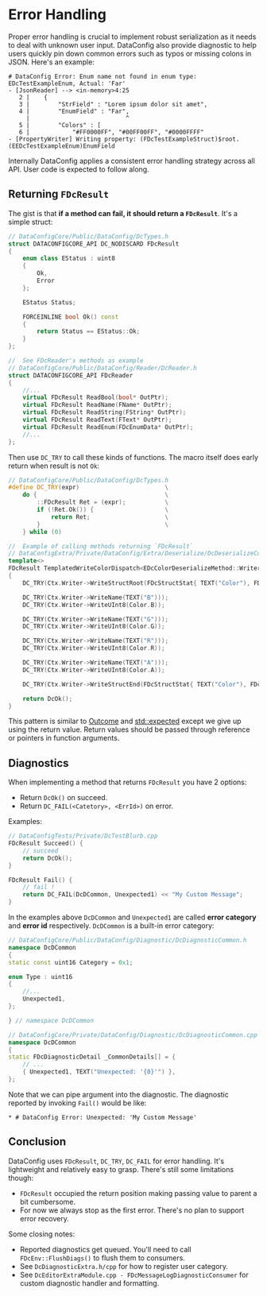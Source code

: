 # Error Handling

Proper error handling is crucial to implement robust serialization as it needs to deal with unknown user input. DataConfig also provide diagnostic to help users quickly pin down common errors such as typos or missing colons in JSON. Here's an example:

```
# DataConfig Error: Enum name not found in enum type: EDcTestExampleEnum, Actual: 'Far'
- [JsonReader] --> <in-memory>4:25
   2 |    {
   3 |        "StrField" : "Lorem ipsum dolor sit amet",
   4 |        "EnumField" : "Far",
     |                           ^
   5 |        "Colors" : [
   6 |            "#FF0000FF", "#00FF00FF", "#0000FFFF"
- [PropertyWriter] Writing property: (FDcTestExampleStruct)$root.(EEDcTestExampleEnum)EnumField
```

Internally DataConfig applies a consistent error handling strategy across all API. User code is expected to follow along.

## Returning `FDcResult`

The gist is that **if a method can fail, it should return a `FDcResult`**. It's a simple struct:

```c++
// DataConfigCore/Public/DataConfig/DcTypes.h
struct DATACONFIGCORE_API DC_NODISCARD FDcResult
{
    enum class EStatus : uint8
    {
        Ok,
        Error
    };

    EStatus Status;

    FORCEINLINE bool Ok() const
    {
        return Status == EStatus::Ok;
    }
};

//  See FDcReader's methods as example
// DataConfigCore/Public/DataConfig/Reader/DcReader.h
struct DATACONFIGCORE_API FDcReader
{
    //...
    virtual FDcResult ReadBool(bool* OutPtr);
    virtual FDcResult ReadName(FName* OutPtr);
    virtual FDcResult ReadString(FString* OutPtr);
    virtual FDcResult ReadText(FText* OutPtr);
    virtual FDcResult ReadEnum(FDcEnumData* OutPtr);
    //...
};
```

Then use `DC_TRY` to call these kinds of functions. The macro itself does early return when result is not `Ok`:

```c++
// DataConfigCore/Public/DataConfig/DcTypes.h
#define DC_TRY(expr)                        \
    do {                                    \
        ::FDcResult Ret = (expr);           \
        if (!Ret.Ok()) {                    \
            return Ret;                     \
        }                                   \
    } while (0)

//  Example of calling methods returning `FDcResult`
// DataConfigExtra/Private/DataConfig/Extra/Deserialize/DcDeserializeColor.cpp
template<>
FDcResult TemplatedWriteColorDispatch<EDcColorDeserializeMethod::WriterAPI>(const FColor& Color, FDcDeserializeContext& Ctx)
{
    DC_TRY(Ctx.Writer->WriteStructRoot(FDcStructStat{ TEXT("Color"), FDcStructStat::WriteCheckName }));

    DC_TRY(Ctx.Writer->WriteName(TEXT("B")));
    DC_TRY(Ctx.Writer->WriteUInt8(Color.B));

    DC_TRY(Ctx.Writer->WriteName(TEXT("G")));
    DC_TRY(Ctx.Writer->WriteUInt8(Color.G));

    DC_TRY(Ctx.Writer->WriteName(TEXT("R")));
    DC_TRY(Ctx.Writer->WriteUInt8(Color.R));

    DC_TRY(Ctx.Writer->WriteName(TEXT("A")));
    DC_TRY(Ctx.Writer->WriteUInt8(Color.A));

    DC_TRY(Ctx.Writer->WriteStructEnd(FDcStructStat{ TEXT("Color"), FDcStructStat::WriteCheckName }));

    return DcOk();
}
```

This pattern is similar to [Outcome](https://ned14.github.io/outcome/) and [std::expected](https://wg21.link/p0323) except we give up using the return value. Return values should be passed through reference or pointers in function arguments.

## Diagnostics

When implementing a method that returns `FDcResult` you have 2 options:

- Return `DcOk()` on succeed.
- Return `DC_FAIL(<Catetory>, <ErrId>)` on error.

Examples:

```c++
// DataConfigTests/Private/DcTestBlurb.cpp
FDcResult Succeed() {
    // succeed
    return DcOk();
}

FDcResult Fail() {
    // fail !
    return DC_FAIL(DcDCommon, Unexpected1) << "My Custom Message";
}
```

In the examples above `DcDCommon` and `Unexpected1` are called __error category__ and __error id__ respectively. `DcDCommon` is a built-in error category:

```c++
// DataConfigCore/Public/DataConfig/Diagnostic/DcDiagnosticCommon.h
namespace DcDCommon
{
static const uint16 Category = 0x1;

enum Type : uint16
{
    //...
    Unexpected1,
};

} // namespace DcDCommon

// DataConfigCore/Private/DataConfig/Diagnostic/DcDiagnosticCommon.cpp
namespace DcDCommon
{
static FDcDiagnosticDetail _CommonDetails[] = {
    // ...
    { Unexpected1, TEXT("Unexpected: '{0}'") },
};
```

Note that we can pipe argument into the diagnostic. The diagnostic reported by invoking `Fail()` would be like:

```
* # DataConfig Error: Unexpected: 'My Custom Message'
```

## Conclusion

DataConfig uses `FDcResult`, `DC_TRY`, `DC_FAIL` for error handling. It's lightweight and relatively easy to grasp. There's still some limitations though:

- `FDcResult` occupied the return position making passing value to parent a bit cumbersome.
- For now we always stop as the first error. There's no plan to support error recovery.

Some closing notes:

- Reported diagnostics get queued. You'll need to call `FDcEnv::FlushDiags()` to flush them to consumers.
- See `DcDiagnosticExtra.h/cpp` for how to register user category.
- See `DcEditorExtraModule.cpp - FDcMessageLogDiagnosticConsumer` for custom diagnostic handler and formatting.